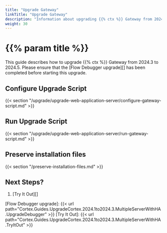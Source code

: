 ```yaml
---
title: "Upgrade Gateway"
linkTitle: "Upgrade Gateway"
description: "Information about upgrading {{% ctx %}} Gateway from 2024.3 to 2024.5."
weight: 30
---
```


# {{% param title %}}

This guide describes how to upgrade {{% ctx %}} Gateway from 2024.3 to 2024.5. Please ensure that the [Flow Debugger upgrade][] has been completed before starting this upgrade.

## Configure Upgrade Script

{{< section "/upgrade/upgrade-web-application-server/configure-gateway-script.md" >}}

## Run Upgrade Script

{{< section "/upgrade/upgrade-web-application-server/run-gateway-script.md" >}}

## Preserve installation files

{{< section "/preserve-installation-files.md" >}}

## Next Steps?

1. [Try It Out][]

[Flow Debugger upgrade]: {{< url path="Cortex.Guides.UpgradeCortex.2024.1to2024.3.MultipleServerWithHA.UpgradeDebugger" >}}
[Try It Out]: {{< url path="Cortex.Guides.UpgradeCortex.2024.1to2024.3.MultipleServerWithHA.TryItOut" >}}

